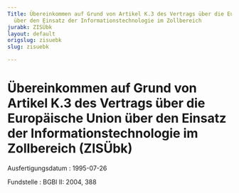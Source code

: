 ```yaml
---
Title: Übereinkommen auf Grund von Artikel K.3 des Vertrags über die Europäische Union
  über den Einsatz der Informationstechnologie im Zollbereich
jurabk: ZISÜbk
layout: default
origslug: zisuebk
slug: zisuebk

---
```


# Übereinkommen auf Grund von Artikel K.3 des Vertrags über die Europäische Union über den Einsatz der Informationstechnologie im Zollbereich (ZISÜbk)

Ausfertigungsdatum
:   1995-07-26

Fundstelle
:   BGBl II: 2004, 388

